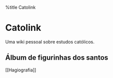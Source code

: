 %title Catolink
# Catolink
Uma wiki pessoal sobre estudos católicos.

## Álbum de figurinhas dos santos
[[Hagiografia]]

